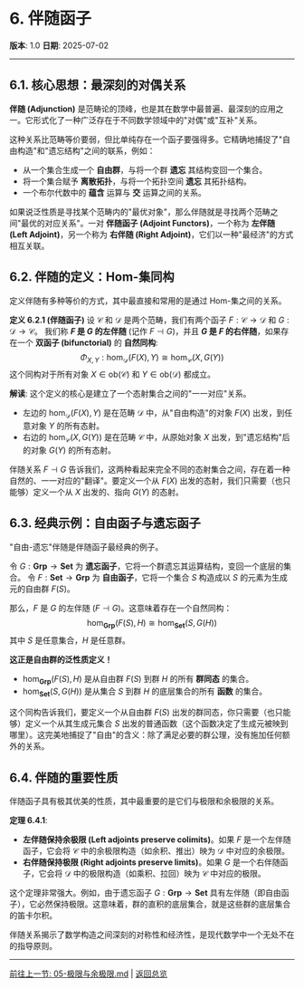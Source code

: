 # 6. 伴随函子

**版本**: 1.0
**日期**: 2025-07-02

---

## 6.1. 核心思想：最深刻的对偶关系

**伴随 (Adjunction)** 是范畴论的顶峰，也是其在数学中最普遍、最深刻的应用之一。它形式化了一种广泛存在于不同数学领域中的"对偶"或"互补"关系。

这种关系比范畴等价要弱，但比单纯存在一个函子要强得多。它精确地捕捉了"自由构造"和"遗忘结构"之间的联系，例如：

* 从一个集合生成一个 **自由群**，与将一个群 **遗忘** 其结构变回一个集合。
* 将一个集合赋予 **离散拓扑**，与将一个拓扑空间 **遗忘** 其拓扑结构。
* 一个布尔代数中的 **蕴含** 运算与 **交** 运算之间的关系。

如果说泛性质是寻找某个范畴内的"最优对象"，那么伴随就是寻找两个范畴之间"最优的对应关系"。一对 **伴随函子 (Adjoint Functors)**，一个称为 **左伴随 (Left Adjoint)**，另一个称为 **右伴随 (Right Adjoint)**，它们以一种"最经济"的方式相互关联。

## 6.2. 伴随的定义：Hom-集同构

定义伴随有多种等价的方式，其中最直接和常用的是通过 Hom-集之间的关系。

**定义 6.2.1 (伴随函子)**
设 $\mathcal{C}$ 和 $\mathcal{D}$ 是两个范畴，我们有两个函子 $F: \mathcal{C} \to \mathcal{D}$ 和 $G: \mathcal{D} \to \mathcal{C}$。
我们称 **$F$ 是 $G$ 的左伴随** (记作 $F \dashv G$)，并且 **$G$ 是 $F$ 的右伴随**，如果存在一个 **双函子 (bifunctorial)** 的 **自然同构**:
$$
\Phi_{X,Y} : \text{hom}_{\mathcal{D}}(F(X), Y) \cong \text{hom}_{\mathcal{C}}(X, G(Y))
$$
这个同构对于所有对象 $X \in \text{ob}(\mathcal{C})$ 和 $Y \in \text{ob}(\mathcal{D})$ 都成立。

**解读**:
这个定义的核心是建立了一个态射集合之间的"一一对应"关系。

* 左边的 $\text{hom}_{\mathcal{D}}(F(X), Y)$ 是在范畴 $\mathcal{D}$ 中，从"自由构造"的对象 $F(X)$ 出发，到任意对象 $Y$ 的所有态射。
* 右边的 $\text{hom}_{\mathcal{C}}(X, G(Y))$ 是在范畴 $\mathcal{C}$ 中，从原始对象 $X$ 出发，到"遗忘结构"后的对象 $G(Y)$ 的所有态射。

伴随关系 $F \dashv G$ 告诉我们，这两种看起来完全不同的态射集合之间，存在着一种自然的、一一对应的"翻译"。要定义一个从 $F(X)$ 出发的态射，我们只需要（也只能够）定义一个从 $X$ 出发的、指向 $G(Y)$ 的态射。

## 6.3. 经典示例：自由函子与遗忘函子

"自由-遗忘"伴随是伴随函子最经典的例子。

令 $G: \mathbf{Grp} \to \mathbf{Set}$ 为 **遗忘函子**，它将一个群遗忘其运算结构，变回一个底层的集合。
令 $F: \mathbf{Set} \to \mathbf{Grp}$ 为 **自由函子**，它将一个集合 $S$ 构造成以 $S$ 的元素为生成元的自由群 $F(S)$。

那么，$F$ 是 $G$ 的左伴随 ($F \dashv G$)。这意味着存在一个自然同构：
$$
\text{hom}_{\mathbf{Grp}}(F(S), H) \cong \text{hom}_{\mathbf{Set}}(S, G(H))
$$
其中 $S$ 是任意集合，$H$ 是任意群。

**这正是自由群的泛性质定义！**

* $\text{hom}_{\mathbf{Grp}}(F(S), H)$ 是从自由群 $F(S)$ 到群 $H$ 的所有 **群同态** 的集合。
* $\text{hom}_{\mathbf{Set}}(S, G(H))$ 是从集合 $S$ 到群 $H$ 的底层集合的所有 **函数** 的集合。

这个同构告诉我们，要定义一个从自由群 $F(S)$ 出发的群同态，你只需要（也只能够）定义一个从其生成元集合 $S$ 出发的普通函数（这个函数决定了生成元被映到哪里）。这完美地捕捉了"自由"的含义：除了满足必要的群公理，没有施加任何额外的关系。

## 6.4. 伴随的重要性质

伴随函子具有极其优美的性质，其中最重要的是它们与极限和余极限的关系。

**定理 6.4.1**:

* **左伴随保持余极限 (Left adjoints preserve colimits)**。如果 $F$ 是一个左伴随函子，它会将 $\mathcal{C}$ 中的余极限构造（如余积、推出）映为 $\mathcal{D}$ 中对应的余极限。
* **右伴随保持极限 (Right adjoints preserve limits)**。如果 $G$ 是一个右伴随函子，它会将 $\mathcal{D}$ 中的极限构造（如乘积、拉回）映为 $\mathcal{C}$ 中对应的极限。

这个定理非常强大。例如，由于遗忘函子 $G: \mathbf{Grp} \to \mathbf{Set}$ 具有左伴随（即自由函子），它必然保持极限。这意味着，群的直积的底层集合，就是这些群的底层集合的笛卡尔积。

伴随关系揭示了数学构造之间深刻的对称性和经济性，是现代数学中一个无处不在的指导原则。

---
[前往上一节: 05-极限与余极限.md](./05-极限与余极限.md) | [返回总览](./00-范畴论总览.md)
